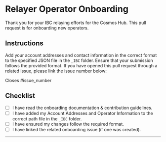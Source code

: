 # Relayer Operator Onboarding

Thank you for your IBC relaying efforts for the Cosmos Hub. This pull request is for onboarding new operators.

## Instructions

Add your account addresses and contact information in the correct format to the specified JSON file in the `_IBC` folder. Ensure that your submission follows the provided format. If you have opened this pull request through a related issue, please link the issue number below:

Closes #issue_number

## Checklist

- [ ] I have read the onboarding documentation & contribution guidelines.
- [ ] I have added my Account Addresses and Operator Information to the correct path file in the `_IBC` folder.
- [ ] I have ensured my changes follow the required format.
- [ ] I have linked the related onboarding issue (if one was created).

---